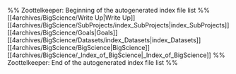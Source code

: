 %% Zoottelkeeper: Beginning of the autogenerated index file list  %%
 [[4archives/BigScience/Write Up|Write Up]]
 [[4archives/BigScience/SubProjects/index_SubProjects|index_SubProjects]]
 [[4archives/BigScience/Goals|Goals]]
 [[4archives/BigScience/Datasets/index_Datasets|index_Datasets]]
 [[4archives/BigScience/BigScience|BigScience]]
 [[4archives/BigScience/_Index_of_BigScience|_Index_of_BigScience]]
%% Zoottelkeeper: End of the autogenerated index file list  %%
